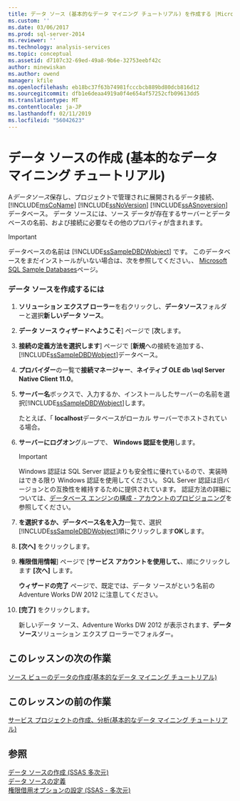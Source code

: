```yaml
---
title: データ ソース (基本的なデータ マイニング チュートリアル) を作成する |Microsoft Docs
ms.custom: ''
ms.date: 03/06/2017
ms.prod: sql-server-2014
ms.reviewer: ''
ms.technology: analysis-services
ms.topic: conceptual
ms.assetid: d7107c32-69ed-49a8-9b6e-32753eebf42c
author: minewiskan
ms.author: owend
manager: kfile
ms.openlocfilehash: eb18bc37f63b74981fcccbcb889bd80dcb816d12
ms.sourcegitcommit: dfb1e6deaa4919a0f4e654af57252cfb09613dd5
ms.translationtype: MT
ms.contentlocale: ja-JP
ms.lasthandoff: 02/11/2019
ms.locfileid: "56042623"
---
```

# <a name="creating-a-data-source-basic-data-mining-tutorial"></a>データ ソースの作成 (基本的なデータ マイニング チュートリアル)
  A*データソース*保存し、プロジェクトで管理されに展開されるデータ接続、 [!INCLUDE[msCoName](../includes/msconame-md.md)] [!INCLUDE[ssNoVersion](../includes/ssnoversion-md.md)] [!INCLUDE[ssASnoversion](../includes/ssasnoversion-md.md)]データベース。 データ ソースには、ソース データが存在するサーバーとデータベースの名前、および接続に必要なその他のプロパティが含まれます。  
  
> [!IMPORTANT]  
>  データベースの名前は [!INCLUDE[ssSampleDBDWobject](../includes/sssampledbdwobject-md.md)] です。 このデータベースをまだインストールがいない場合は、次を参照してください。、 [Microsoft SQL Sample Databases](https://go.microsoft.com/fwlink/?LinkId=88417)ページ。  
  
### <a name="to-create-a-data-source"></a>データ ソースを作成するには  
  
1.  **ソリューション エクスプ ローラー**を右クリックし、**データソース**フォルダーと選択**新しいデータ ソース**。  
  
2.  **データ ソース ウィザードへようこそ**] ページで [**次**します。  
  
3.  **接続の定義方法を選択します**] ページで [**新規**への接続を追加する、[!INCLUDE[ssSampleDBDWobject](../includes/sssampledbdwobject-md.md)]データベース。  
  
4.  **プロバイダー**の一覧で**接続マネージャー**、**ネイティブ OLE db \sql Server Native Client 11.0**。  
  
5.  **サーバー名**ボックスで、入力するか、インストールしたサーバーの名前を選択[!INCLUDE[ssSampleDBDWobject](../includes/sssampledbdwobject-md.md)]します。  
  
     たとえば、「 **localhost**データベースがローカル サーバーでホストされている場合。  
  
6.  **サーバーにログオン**グループで、 **Windows 認証を使用**します。  
  
    > [!IMPORTANT]  
    >  Windows 認証は SQL Server 認証よりも安全性に優れているので、実装時はできる限り Windows 認証を使用してください。 SQL Server 認証は旧バージョンとの互換性を維持するために提供されています。 認証方法の詳細については、[データベース エンジンの構成 - アカウントのプロビジョニング](../../2014/sql-server/install/database-engine-configuration-account-provisioning.md)を参照してください。  
  
7.  **を選択するか、データベース名を入力**一覧で、選択[!INCLUDE[ssSampleDBDWobject](../includes/sssampledbdwobject-md.md)]順にクリックします**OK**します。  
  
8.  **[次へ]** をクリックします。  
  
9. **権限借用情報**] ページで [**サービス アカウントを使用して、**、順にクリックします **[次へ]** します。  
  
     **ウィザードの完了** ページで、既定では、データ ソースがという名前の Adventure Works DW 2012 に注意してください。  
  
10. **[完了]** をクリックします。  
  
     新しいデータ ソース、Adventure Works DW 2012 が表示されます、**データソース**ソリューション エクスプ ローラーでフォルダー。  
  
## <a name="next-task-in-lesson"></a>このレッスンの次の作業  
 [ソース ビューのデータの作成&#40;基本的なデータ マイニング チュートリアル&#41;](../../2014/tutorials/creating-a-data-source-view-basic-data-mining-tutorial.md)  
  
## <a name="previous-task-in-lesson"></a>このレッスンの前の作業  
 [サービス プロジェクトの作成、分析&#40;基本的なデータ マイニング チュートリアル&#41;](../../2014/tutorials/creating-an-analysis-services-project-basic-data-mining-tutorial.md)  
  
## <a name="see-also"></a>参照  
 [データ ソースの作成 &#40;SSAS 多次元&#41;](../analysis-services/multidimensional-models/create-a-data-source-ssas-multidimensional.md)   
 [データ ソースの定義](../analysis-services/lesson-1-2-defining-a-data-source.md)   
 [権限借用オプションの設定 &#40;SSAS - 多次元&#41;](../analysis-services/multidimensional-models/set-impersonation-options-ssas-multidimensional.md)  
  
  
